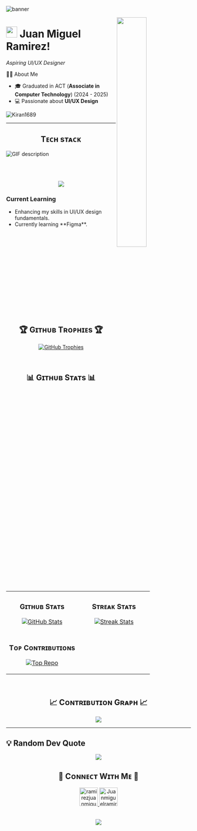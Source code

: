 <!--Banner-->
  ![banner](https://github.com/user-attachments/assets/8fc74024-373e-4b52-ac6b-dc6725a9c6c8)<!-- Banner -->

<!--Night Owl image-->
<div>
  <img align="right" width="40%" src="https://owlbertsio-resized.s3.amazonaws.com/Popper.psd.full.png">
</div>

<!--Header Name-->
# <img src="https://emojis.slackmojis.com/emojis/images/1531849430/4246/blob-sunglasses.gif?1531849430" width="30"/> Juan Miguel Ramirez! 
*Aspiring UI/UX Designer*
<br /> 

<!--Start Intro-->               
<p align="left>> I am a UI/UX Designer passionate about creating clean and user-friendly interfaces. Currently exploring design principles and building projects using Figma.

 </p>

## 🧑‍💻 About Me
- 🎓 Graduated in ACT (**Associate in Computer Technology**) (2024 - 2025)
- 💻 Passionate about **UI/UX Design** 


<!--End Intro-->

<!--Profile Count Badge-->
<p align="left">
  <img src="https://komarev.com/ghpvc/?username=Juanmiguelramirez0&label=Profile%20views&color=770677&style=for-the-badge&logo=star" alt="Kiran1689" style="padding-right:20px;" />
</p>

---


<!--Languages and Tools Section-->       
<h2 align="center">Tᴇᴄʜ sᴛᴀᴄᴋ</h2> 
<picture>
  <source media="(prefers-color-scheme: dark)" srcset="./Skills_Animation_Dark.gif">
  <source media="(prefers-color-scheme: light)" srcset="./Skills_Animation_White.gif">
  <img align="left" alt="GIF description" src="./Skills_Animation_White.gif">
</picture>

<br />
<br />
<br />
<br />

<p align="center">
  <img src="https://skillicons.dev/icons?i=figma,php,laravel,css,html" />
</p>

<h3 align="left">Current Learning</h3>
<ul align="left">
  <li>Enhancing my skills in UI/UX design fundamentals.</li>
  <li> Currently learning **Figma**.</li>
</ul>



<br />
<br />
<br />
<br />
<br />
<br />
<br />
<br />
<br />
<br />
<br />
<br />
<br />


<!--Trophies Section-->   
<h2 align="center">🏆 Gɪᴛʜᴜʙ Tʀᴏᴘʜɪᴇs 🏆</h2>
<p align="center">
  <a href="https://github.com/Juanmiguelramirez0">
    <picture>
      <source media="(prefers-color-scheme: dark)" srcset="https://github-profile-trophy.vercel.app/?username=Juanmiguelramirez0&no-bg=true&row=2&column=6&margin-w=20&margin-h=20&theme=monokai">
      <source media="(prefers-color-scheme: light)" srcset="https://github-profile-trophy.vercel.app/?username=Juanmiguelramirez0&no-bg=true&row=2&column=6&margin-w=20&margin-h=20">
      <img alt="GitHub Trophies" src="https://github-profile-trophy.vercel.app/?username=Juanmiguelramirez0&no-bg=true&no-frame=true&row=2&column=6&margin-w=20&margin-h=20">
    </picture>
  </a>
</p>

  </a>
</p>
<br />

<!--Github stats Table--> 
<h2 align="center">📊 Gɪᴛʜᴜʙ Sᴛᴀᴛs 📊</h2>

<table width="100%">
  <tr>
    <td width="50%">
      <h3 align="center"><strong>Gɪᴛʜᴜʙ Sᴛᴀᴛs</strong></h3>
      <p align="center">
        <a href="https://github.com/Juanmiguelramirez0">
          <img align="center" src="https://github-readme-stats.vercel.app/api?username=Juanmiguelramirez0&count_private=true&show_icons=true&theme=nightowl&bg_color=0,000000,441350&title_color=c56a90&text_color=ffffff&rank_icon=github&hide=prs,issues,contribs&show=reviews,prs_merged,prs_merged_percentage" alt="GitHub Stats" />
        </a>
      </p>
    </td>
    <td width="50%">
      <h3 align="center"><strong>Sᴛʀᴇᴀᴋ Sᴛᴀᴛs</strong></h3>
      <p align="center">
        <a href="https://github.com/Juanmiguelramirez0">
          <img align="center" src="https://streak-stats.demolab.com?user=Juanmiguelramirez0&theme=nightowl&background=0,000000,441350&fire=ffeb95&ring=ffeb95&sideNums=ffffff&sideLabels=ffffff&dates=c56a90&currStreakNum=ffffff" alt="Streak Stats" />
        </a>
      </p>
    </td>
  </tr>
  <tr>
    <td width="50%">
      <h3 align="center"><strong>Tᴏᴘ Cᴏɴᴛʀɪʙᴜᴛɪᴏɴs</strong></h3>
      <p align="center">
        <a href="https://github.com/Juanmiguelramirez0">
          <img align="center" src="https://github-contributor-stats.vercel.app/api?username=Juanmiguelramirez0&limit=2&theme=nightowl&show_owner=true&combine_all_yearly_contributions=false&bg_color=0,000000,441350&title_color=c56a90&text_color=ffffff" alt="Top Repo" />
        </a>
      </p>
    </td>
  </tr>
</table>
<br />

<!--Contribution Graph-->
<h2 align="center">📈 Cᴏɴᴛʀɪʙᴜᴛɪᴏɴ Gʀᴀᴘʜ 📈</h2>
<div align="center">
    <img src="https://github-readme-activity-graph.vercel.app/graph?username=Juanmiguelramirez0&bg_color=220a28&&color=ffffff&line=c56a90&point=ffeb95&area=false&hide_border=false" border-radius="15">
</div>

---

## 💡 Random Dev Quote  
<p align="center">
  <img src="https://quotes-github-readme.vercel.app/api?type=horizontal&theme=radical&quote=I%20wish%20we%20were%20code%20—%20so%20even%20if%20we%20break,%20we%20could%20run%20again." />
</p>



<!--Contact Section--> 

<h2 align="center">🤝 Cᴏɴɴᴇᴄᴛ Wɪᴛʜ Mᴇ 🤝 </h2>
<div align="center">
  
<a href="mailto:ramirezjuanmiguel032@gmail.com" target="_blank">
<img src="./gmail.png" width=50 height=50 alt="ramirezjuanmiguel032@gmail.com" style="margin-bottom: 5px;" />
</a>

<a href="https://www.githubcom/Juanmiguelramirez0" target="_blank">
<img src="./github.png" width=50 height=50 alt="Juanmiguelramirez0" style="margin-bottom: 5px;" />
</a>

</div>
<br/>



<!--Footer--> 
<p align="center">
  <img src="https://capsule-render.vercel.app/api?type=waving&color=gradient&height=65&section=footer"/>
</p>


